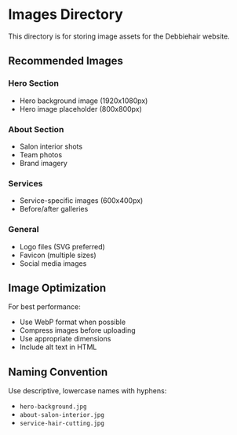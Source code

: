 # Images Directory

This directory is for storing image assets for the Debbiehair website.

## Recommended Images

### Hero Section
- Hero background image (1920x1080px)
- Hero image placeholder (800x800px)

### About Section
- Salon interior shots
- Team photos
- Brand imagery

### Services
- Service-specific images (600x400px)
- Before/after galleries

### General
- Logo files (SVG preferred)
- Favicon (multiple sizes)
- Social media images

## Image Optimization

For best performance:
- Use WebP format when possible
- Compress images before uploading
- Use appropriate dimensions
- Include alt text in HTML

## Naming Convention

Use descriptive, lowercase names with hyphens:
- `hero-background.jpg`
- `about-salon-interior.jpg`
- `service-hair-cutting.jpg`
